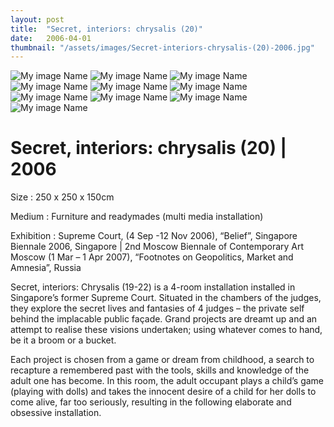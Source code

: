 ```yaml
---
layout: post
title:  "Secret, interiors: chrysalis (20)"
date:   2006-04-01
thumbnail: "/assets/images/Secret-interiors-chrysalis-(20)-2006.jpg"
---
```


![My image Name](/assets/images/Secret-Interiors-Chrysalis-20_01.jpg)
![My image Name](/assets/images/Secret-Interiors-Chrysalis-20_02.jpg)
![My image Name](/assets/images/Secret-Interiors-Chrysalis-20_03.jpg)
![My image Name](/assets/images/Secret-Interiors-Chrysalis-20_04.jpg)
![My image Name](/assets/images/Secret-Interiors-Chrysalis-20_05.jpg)
![My image Name](/assets/images/Secret-Interiors-Chrysalis-20_06.jpg)
![My image Name](/assets/images/Secret-Interiors-Chrysalis-20_07.jpg)
![My image Name](/assets/images/Secret-Interiors-Chrysalis-20_08.jpg)
![My image Name](/assets/images/Secret-Interiors-Chrysalis-20_09.jpg)
![My image Name](/assets/images/Secret-Interiors-Chrysalis-20_10.jpg)

# Secret, interiors: chrysalis (20) | 2006

Size
: 250 x 250 x 150cm

Medium
: Furniture and readymades (multi media installation)

Exhibition
: Supreme Court, (4 Sep -12 Nov 2006), “Belief”, Singapore Biennale 2006, Singapore &#124;
2nd Moscow Biennale of Contemporary Art Moscow (1 Mar – 1 Apr 2007), “Footnotes on Geopolitics, Market and Amnesia”, Russia

Secret, interiors: Chrysalis (19-22) is a 4-room installation installed in Singapore’s former Supreme Court.  Situated in the chambers of the judges, they explore the secret lives and fantasies of 4 judges – the private self behind the implacable public façade. Grand projects are dreamt up and an attempt to realise these visions undertaken; using whatever comes to hand, be it a broom or a bucket.

Each project is chosen from a game or dream from childhood, a search to recapture a remembered past with the tools, skills and knowledge of the adult one has become. In this room, the adult occupant plays a child’s game (playing with dolls) and takes the innocent desire of a child for her dolls to come alive, far too seriously, resulting in the following elaborate and obsessive installation.